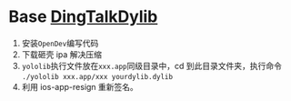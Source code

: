 # Base [DingTalkDylib](https://github.com/gengjf/DingTalkDylib)

1. 安装`OpenDev`编写代码     
2. 下载砸壳 ipa 解决压缩    
3. `yololib`执行文件放在`xxx.app`同级目录中，cd 到此目录文件夹，执行命令 `./yololib xxx.app/xxx yourdylib.dylib`     
4. 利用 ios-app-resign 重新签名。


